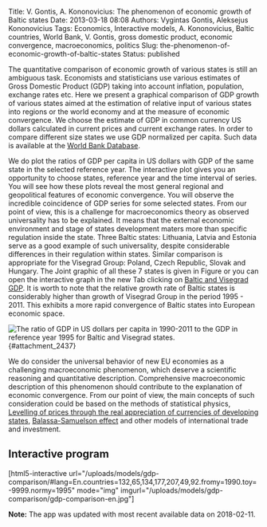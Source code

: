 Title: V. Gontis, A. Kononovicius: The phenomenon of economic growth of Baltic states
Date: 2013-03-18 08:08
Authors: Vygintas Gontis, Aleksejus Kononovicius
Tags: Economics, Interactive models, A. Kononovicius, Baltic countries, World Bank, V. Gontis, gross domestic product, economic convergence, macroeconomics, politics
Slug: the-phenomenon-of-economic-growth-of-baltic-states
Status: published

The
quantitative comparison of economic growth of various states is still an
ambiguous task. Economists and statisticians use various estimates of
Gross Domestic Product (GDP) taking into account inflation, population,
exchange rates etc. Here we present a graphical comparison of GDP growth
of various states aimed at the estimation of relative input of various
states into regions or the world economy and at the measure of economic
convergence. We choose the estimate of GDP in common currency US dollars
calculated in current prices and current exchange rates. In order to
compare different size states we use GDP normalized per capita. Such
data is available at the [World Bank
Database](http://blogs.worldbank.org/opendata/the-future-of-the-open-data-catalog "WB open data").<!--more-->

We do plot the ratios of GDP per capita in US dollars with GDP of the
same state in the selected reference year. The interactive plot gives
you an opportunity to choose states, reference year and the time
interval of series. You will see how these plots reveal the most general
regional and geopolitical features of economic convergence. You will
observe the incredible coincidence of GDP series for some selected
states. From our point of view, this is a challenge for macroeconomics
theory as observed universality has to be explained. It means that the
external economic environment and stage of states development maters
more than specific regulation inside the state. Three Baltic states:
Lithuania, Latvia and Estonia serve as a good example of such
universality, despite considerable differences in their regulation
within states. Similar comparison is appropriate for the Visegrad Group:
Poland, Czech Republic, Slovak and Hungary. The Joint graphic of all
these 7 states is given in Figure or you can open the interactive graph
in the new Tab clicking on [Baltic and Visegrad
GDP](#attachment_2437).
It is worth to note that the relative growth rate of Baltic states is
considerably higher than growth of Visegrad Group in the period 1995 -
2011. This exhibits a more rapid convergence of Baltic states into
European economic space.

![The
ratio of GDP in US dollars per capita in 1990-2011 to the GDP in
reference year 1995 for Baltic and Visegrad
states.](/uploads/2013/02/gdp_baltic_visegrad_group_en.png "
The ratio of GDP in US dollars per capita in 1990-2011 to the GDP in
reference year 1995 for Baltic and Visegrad states."){#attachment_2437} 

We do consider the universal behavior of new EU economies as a
challenging macroeconomic phenomenon, which deserve a scientific
reasoning and quantitative description. Comprehensive macroeconomic
description of this phenomenon should contribute to the explanation of
economic convergence. From our point of view, the main concepts of such
consideration could be based on the methods of statistical physics,
[Levelling of prices through the real appreciation of currencies of
developing
states](http://www.imf.org/external/pubs/ft/fandd/basics/realex.htm "Real exchange rate"),
[Balassa-Samuelson
effect](http://en.wikipedia.org/wiki/Balassa%E2%80%93Samuelson_effect "Balassa-Samuelson effect")
and other models of international trade and investment.

Interactive program
-------------------

[html5-interactive
url="/uploads/models/gdp-comparison/\#lang=En.countries=132,65,134,177,207,49,92.fromy=1990.toy=-9999.normy=1995"
mode="img"
imgurl="/uploads/models/gdp-comparison/gdp-comparison-en.jpg"]

**Note:** The app was updated with most recent available data on 2018-02-11.
